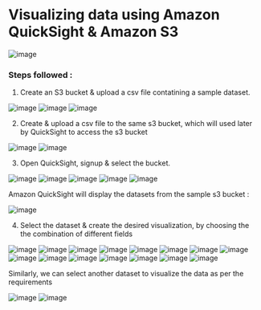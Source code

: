 # Visualizing data using Amazon QuickSight & Amazon S3

![image](https://github.com/rnainani/AWSPracticeProjects/assets/25031921/6f1d3bd0-55ab-42c4-8221-d8ade0e2ed77)


### Steps followed :

1) Create an S3 bucket & upload a csv file contatining a sample dataset.

![image](https://github.com/rnainani/AWSPracticeProjects/assets/25031921/74285b86-7938-4f9e-8425-31791e6656f8)
![image](https://github.com/rnainani/AWSPracticeProjects/assets/25031921/d0fb52f0-6829-462d-8ff0-e6ccda71cb6c)
![image](https://github.com/rnainani/AWSPracticeProjects/assets/25031921/601ec66a-b73a-419c-90a5-a23de2ad72e0)

2) Create & upload a csv file to the same s3 bucket, which will used later by QuickSight to access the s3 bucket

![image](https://github.com/rnainani/AWSPracticeProjects/assets/25031921/f515da4c-489b-4a4c-9436-953d3756b896)
![image](https://github.com/rnainani/AWSPracticeProjects/assets/25031921/0778e29f-34a5-471a-aaeb-8fde485ab6c1)

3) Open QuickSight, signup & select the bucket. 

![image](https://github.com/rnainani/AWSPracticeProjects/assets/25031921/649b336c-ce3f-4dee-a7a7-99faaaa63ed8)
![image](https://github.com/rnainani/AWSPracticeProjects/assets/25031921/25a863cf-0f3f-4b5c-9797-0efae9e59a3b)
![image](https://github.com/rnainani/AWSPracticeProjects/assets/25031921/07518ff8-c7fe-431d-bdae-25261883de40)
![image](https://github.com/rnainani/AWSPracticeProjects/assets/25031921/f461152e-6c4b-4433-956d-cb7d8c0a1a4f)
![image](https://github.com/rnainani/AWSPracticeProjects/assets/25031921/07b042ff-f5ef-43f3-b979-70465912e990)

Amazon QuickSight will display the datasets from the sample s3 bucket : 

![image](https://github.com/rnainani/AWSPracticeProjects/assets/25031921/e9b4d061-b78a-465f-8d6f-de83f4898f55)

4) Select the dataset & create the desired visualization, by choosing the the combination of different fields

![image](https://github.com/rnainani/AWSPracticeProjects/assets/25031921/a4bd0cdb-d345-452f-9baa-371bf77e49da)
![image](https://github.com/rnainani/AWSPracticeProjects/assets/25031921/5f66de20-abdc-43a4-8625-3386e6ecca54)
![image](https://github.com/rnainani/AWSPracticeProjects/assets/25031921/e930ae2a-ad29-4ea4-b1b1-4ec0953cef1c)
![image](https://github.com/rnainani/AWSPracticeProjects/assets/25031921/cce6d2bd-5bf0-4af3-986d-5abd1886a9c5)
![image](https://github.com/rnainani/AWSPracticeProjects/assets/25031921/b384d787-fa9c-46e9-a635-237aa7d48151)
![image](https://github.com/rnainani/AWSPracticeProjects/assets/25031921/9013470f-1f51-48fa-b47e-dde44160a9ef)
![image](https://github.com/rnainani/AWSPracticeProjects/assets/25031921/334657f6-e8a5-4c3e-94ae-b789f2481b3b)
![image](https://github.com/rnainani/AWSPracticeProjects/assets/25031921/ca9fd7af-73fe-41a0-bfbf-4eb3bacee2db)
![image](https://github.com/rnainani/AWSPracticeProjects/assets/25031921/14a6515b-03aa-4d1f-a6bb-8965d74268f0)
![image](https://github.com/rnainani/AWSPracticeProjects/assets/25031921/e6522191-1481-4ef8-ad42-6989f735516d)
![image](https://github.com/rnainani/AWSPracticeProjects/assets/25031921/d4913e77-678f-4276-a177-a52d2d1bdcd3)
![image](https://github.com/rnainani/AWSPracticeProjects/assets/25031921/873c8aa9-c6b1-4679-a1c7-5d052953d0c2)
![image](https://github.com/rnainani/AWSPracticeProjects/assets/25031921/82a38b49-2e30-418b-ab17-ed711b9d5c60)
![image](https://github.com/rnainani/AWSPracticeProjects/assets/25031921/b01d390c-1b3f-4dea-84c4-065c45556f04)
![image](https://github.com/rnainani/AWSPracticeProjects/assets/25031921/0987ac78-9bff-4517-b3a0-75cb8ded1f77)

Similarly, we can select another dataset to visualize the data as per the requirements 

![image](https://github.com/rnainani/AWSPracticeProjects/assets/25031921/ff2adb5b-852d-488b-978a-ec9eddde40a8)
![image](https://github.com/rnainani/AWSPracticeProjects/assets/25031921/9315a52d-8ab3-4f47-9d7b-4431d5f4aaac)







